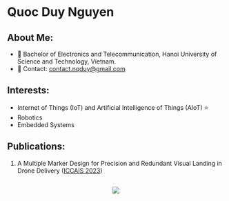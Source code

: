 # Quoc Duy Nguyen
## About Me:
- :school: Bachelor of Electronics and Telecommunication, Hanoi University of Science and Technology, Vietnam.
- :email: Contact: contact.nqduy@gmail.com
## Interests:
- Internet of Things (IoT) and Artificial Intelligence of Things (AIoT) ⭐
- Robotics
- Embedded Systems
## Publications:
1. A Multiple Marker Design for Precision and Redundant Visual Landing in Drone Delivery ([ICCAIS 2023](https://ieeexplore.ieee.org/document/10382271))
##
<p align='center'>
  <a href="https://skillicons.dev">
    <img src="https://skillicons.dev/icons?i=c,cpp,cmake,py,rust,bash,ros,linux,ubuntu,raspberrypi,git,github,vscode" />
</p>
